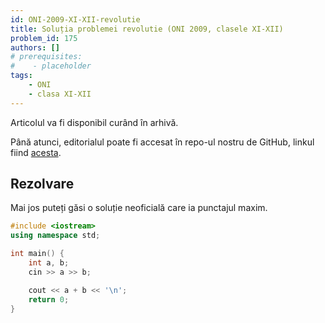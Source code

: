 ```yaml
---
id: ONI-2009-XI-XII-revolutie
title: Soluția problemei revolutie (ONI 2009, clasele XI-XII)
problem_id: 175
authors: []
# prerequisites:
#    - placeholder
tags:
    - ONI
    - clasa XI-XII
---
```


Articolul va fi disponibil curând în arhivă.

Până atunci, editorialul poate fi accesat în repo-ul nostru de GitHub, linkul fiind [acesta](https://github.com/roalgo-discord/Romanian-Olympiad-Solutions/blob/main/ONI%20(national%20olympiad)/2009/11-12/revolutie.pdf).

## Rezolvare

Mai jos puteți găsi o soluție neoficială care ia punctajul maxim.
```cpp
#include <iostream>
using namespace std;

int main() {
    int a, b;
    cin >> a >> b;

    cout << a + b << '\n';
    return 0;
}
```

